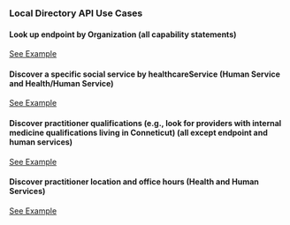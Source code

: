 ### Local Directory API Use Cases
#### Look up endpoint by Organization (all capability statements)
[See Example](ldapi-examples.html#look-up-endpoint-by-organization)
#### Discover a specific social service by healthcareService (Human Service and Health/Human Service)
[See Example](ldapi-examples.html#discover-a-specific-social-service-by-healthcareservice)
#### Discover practitioner qualifications (e.g., look for providers with internal medicine qualifications living in Conneticut) (all except endpoint and human services)
[See Example](ldapi-examples.html#discover-practitioner-qualifications)
#### Discover practitioner location and office hours (Health and Human Services)
[See Example](ldapi-examples.html#discover-practitioner-location-and-office-hours)

